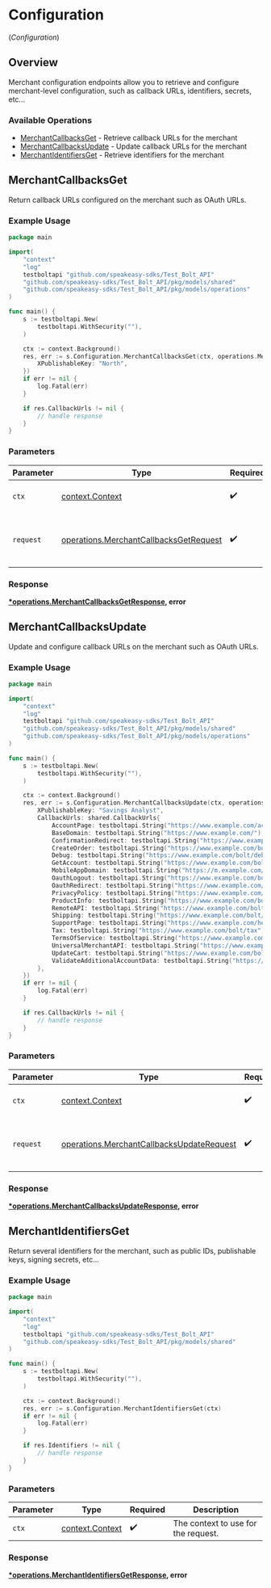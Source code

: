 # Configuration
(*Configuration*)

## Overview

Merchant configuration endpoints allow you to retrieve and configure merchant-level
configuration, such as callback URLs, identifiers, secrets, etc...


### Available Operations

* [MerchantCallbacksGet](#merchantcallbacksget) - Retrieve callback URLs for the merchant
* [MerchantCallbacksUpdate](#merchantcallbacksupdate) - Update callback URLs for the merchant
* [MerchantIdentifiersGet](#merchantidentifiersget) - Retrieve identifiers for the merchant

## MerchantCallbacksGet

Return callback URLs configured on the merchant such as OAuth URLs.


### Example Usage

```go
package main

import(
	"context"
	"log"
	testboltapi "github.com/speakeasy-sdks/Test_Bolt_API"
	"github.com/speakeasy-sdks/Test_Bolt_API/pkg/models/shared"
	"github.com/speakeasy-sdks/Test_Bolt_API/pkg/models/operations"
)

func main() {
    s := testboltapi.New(
        testboltapi.WithSecurity(""),
    )

    ctx := context.Background()
    res, err := s.Configuration.MerchantCallbacksGet(ctx, operations.MerchantCallbacksGetRequest{
        XPublishableKey: "North",
    })
    if err != nil {
        log.Fatal(err)
    }

    if res.CallbackUrls != nil {
        // handle response
    }
}
```

### Parameters

| Parameter                                                                                        | Type                                                                                             | Required                                                                                         | Description                                                                                      |
| ------------------------------------------------------------------------------------------------ | ------------------------------------------------------------------------------------------------ | ------------------------------------------------------------------------------------------------ | ------------------------------------------------------------------------------------------------ |
| `ctx`                                                                                            | [context.Context](https://pkg.go.dev/context#Context)                                            | :heavy_check_mark:                                                                               | The context to use for the request.                                                              |
| `request`                                                                                        | [operations.MerchantCallbacksGetRequest](../../models/operations/merchantcallbacksgetrequest.md) | :heavy_check_mark:                                                                               | The request object to use for the request.                                                       |


### Response

**[*operations.MerchantCallbacksGetResponse](../../models/operations/merchantcallbacksgetresponse.md), error**


## MerchantCallbacksUpdate

Update and configure callback URLs on the merchant such as OAuth URLs.


### Example Usage

```go
package main

import(
	"context"
	"log"
	testboltapi "github.com/speakeasy-sdks/Test_Bolt_API"
	"github.com/speakeasy-sdks/Test_Bolt_API/pkg/models/shared"
	"github.com/speakeasy-sdks/Test_Bolt_API/pkg/models/operations"
)

func main() {
    s := testboltapi.New(
        testboltapi.WithSecurity(""),
    )

    ctx := context.Background()
    res, err := s.Configuration.MerchantCallbacksUpdate(ctx, operations.MerchantCallbacksUpdateRequest{
        XPublishableKey: "Savings Analyst",
        CallbackUrls: shared.CallbackUrls{
            AccountPage: testboltapi.String("https://www.example.com/account"),
            BaseDomain: testboltapi.String("https://www.example.com/"),
            ConfirmationRedirect: testboltapi.String("https://www.example.com/bolt/redirect"),
            CreateOrder: testboltapi.String("https://www.example.com/bolt/order"),
            Debug: testboltapi.String("https://www.example.com/bolt/debug"),
            GetAccount: testboltapi.String("https://www.example.com/bolt/account"),
            MobileAppDomain: testboltapi.String("https://m.example.com/"),
            OauthLogout: testboltapi.String("https://www.example.com/bolt/logout"),
            OauthRedirect: testboltapi.String("https://www.example.com/bolt/oauth"),
            PrivacyPolicy: testboltapi.String("https://www.example.com/privacy-policy"),
            ProductInfo: testboltapi.String("https://www.example.com/bolt/product"),
            RemoteAPI: testboltapi.String("https://www.example.com/bolt/remote-api"),
            Shipping: testboltapi.String("https://www.example.com/bolt/shipping"),
            SupportPage: testboltapi.String("https://www.example.com/help"),
            Tax: testboltapi.String("https://www.example.com/bolt/tax"),
            TermsOfService: testboltapi.String("https://www.example.com/terms-of-service"),
            UniversalMerchantAPI: testboltapi.String("https://www.example.com/bolt/merchant-api"),
            UpdateCart: testboltapi.String("https://www.example.com/bolt/cart"),
            ValidateAdditionalAccountData: testboltapi.String("https://www.example.com/bolt/validate-account"),
        },
    })
    if err != nil {
        log.Fatal(err)
    }

    if res.CallbackUrls != nil {
        // handle response
    }
}
```

### Parameters

| Parameter                                                                                              | Type                                                                                                   | Required                                                                                               | Description                                                                                            |
| ------------------------------------------------------------------------------------------------------ | ------------------------------------------------------------------------------------------------------ | ------------------------------------------------------------------------------------------------------ | ------------------------------------------------------------------------------------------------------ |
| `ctx`                                                                                                  | [context.Context](https://pkg.go.dev/context#Context)                                                  | :heavy_check_mark:                                                                                     | The context to use for the request.                                                                    |
| `request`                                                                                              | [operations.MerchantCallbacksUpdateRequest](../../models/operations/merchantcallbacksupdaterequest.md) | :heavy_check_mark:                                                                                     | The request object to use for the request.                                                             |


### Response

**[*operations.MerchantCallbacksUpdateResponse](../../models/operations/merchantcallbacksupdateresponse.md), error**


## MerchantIdentifiersGet

Return several identifiers for the merchant, such as public IDs, publishable keys, signing secrets, etc...

### Example Usage

```go
package main

import(
	"context"
	"log"
	testboltapi "github.com/speakeasy-sdks/Test_Bolt_API"
	"github.com/speakeasy-sdks/Test_Bolt_API/pkg/models/shared"
)

func main() {
    s := testboltapi.New(
        testboltapi.WithSecurity(""),
    )

    ctx := context.Background()
    res, err := s.Configuration.MerchantIdentifiersGet(ctx)
    if err != nil {
        log.Fatal(err)
    }

    if res.Identifiers != nil {
        // handle response
    }
}
```

### Parameters

| Parameter                                             | Type                                                  | Required                                              | Description                                           |
| ----------------------------------------------------- | ----------------------------------------------------- | ----------------------------------------------------- | ----------------------------------------------------- |
| `ctx`                                                 | [context.Context](https://pkg.go.dev/context#Context) | :heavy_check_mark:                                    | The context to use for the request.                   |


### Response

**[*operations.MerchantIdentifiersGetResponse](../../models/operations/merchantidentifiersgetresponse.md), error**

